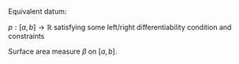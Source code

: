Equivalent datum:

$p : [a, b] \to \mathbb{R}$ satisfying some left/right differentiability condition and constraints

Surface area measure $\beta$ on $[a, b]$.


